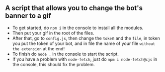 ## A script that allows you to change the bot's banner to a gif

- To get started, do `npm i` in the console to install all the modules.
- Then put your gif in the root of the files.
- After that, go to `config.js`, then change the `toke`n and the `file`, in token you put the token of your bot, and in file the name of your file `without the extension` at the end!
- To finish do `node .` in the console to start the script.
- If you have a problem with `node-fetch`, just do `npm i node-fetch@cjs` in the console, this should fix the problem.
